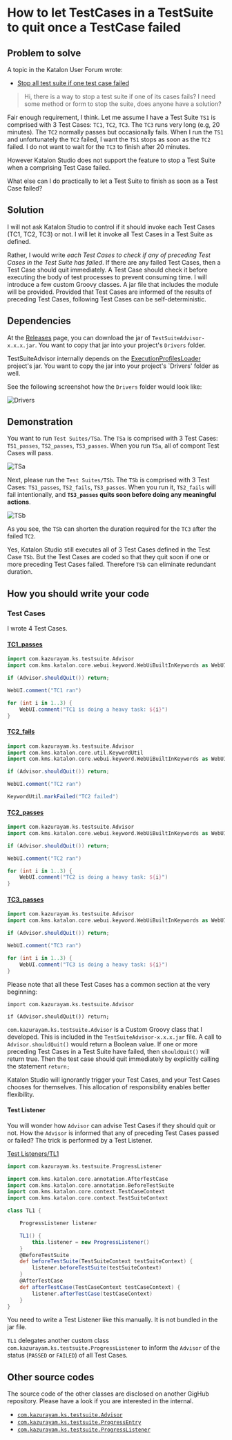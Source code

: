# How to let TestCases in a TestSuite to quit once a TestCase failed

## Problem to solve

A topic in the Katalon User Forum wrote:

- [Stop all test suite if one test case failed](https://forum.katalon.com/t/stop-all-test-suite-if-one-test-case-failed/49629)

>Hi,
>there is a way to stop a test suite if one of its cases fails?
>I need some method or form to stop the suite, does anyone have a solution?

Fair enough requirement, I think. 
Let me assume I have a Test Suite `TS1` is comprised with 3 Test Cases: `TC1`, `TC2`, `TC3`. 
 The `TC3` runs very long (e.g, 20 minutes). The `TC2` normally passes but occasionally fails.
When I run the `TS1` and unfortunately the `TC2` failed, I want the `TS1` stops as soon as the `TC2` failed.
I do not want to wait for the `TC3` to finish after 20 minutes.

However Katalon Studio does not support the feature to stop a Test Suite when a comprising Test Case failed.

What else can I do practically to let a Test Suite to finish as soon as a Test Case failed?

## Solution

I will not ask Katalon Studio to control if it should invoke each Test Cases (TC1, TC2, TC3) or not.
I will let it invoke all Test Cases in a Test Suite as defined.

Rather, I would write *each Test Cases to check if any of preceding Test Cases in the Test Suite has failed*. 
If there are any failed Test Cases, then a Test Case should quit immediately. A Test Case should check it before executing the body of test processes to prevent consuming time. I will introduce a few custom Groovy classes. A jar file that includes the module will be provided. Provided that Test Cases are informed of the results of preceding Test Cases, following Test Cases can be self-deterministic.

## Dependencies

At the [Releases](https://github.com/kazurayam/TestSuiteAdvisor/releases) page, you can download the jar of `TestSuiteAdvisor-x.x.x.jar`. You want to copy that jar into your project's `Drivers` folder.

TestSuiteAdvisor internally depends on the [ExecutionProfilesLoader](https://github.com/kazurayam/ExecutionProfilesLoader/releases) project's jar. You want to copy the jar into your project's `Drivers' folder as well.

See the following screenshot how the `Drivers` folder would look like:

![Drivers](docs/images/Drivers.png)

## Demonstration

You want to run `Test Suites/TSa`. The `TSa` is comprised with 3 Test Cases: `TS1_passes`, `TS2_passes`, `TS3_passes`. When you run `TSa`, all of compont Test Cases will pass.

![TSa](docs/images/TSa.png)

Next, please run the `Test Suites/TSb`. The `TSb` is comprised with 3 Test Cases: `TS1_passes`, `TS2_fails`, `TS3_passes`. When you run it, `TS2_fails` will fail intentionally, and **`TS3_passes` quits soon before doing any meaningful actions**.

![TSb](docs/images/TSb.png)

As you see, the `TSb` can shorten the duration required for the `TC3` after the failed `TC2`.

Yes, Katalon Studio still executes all of 3 Test Cases defined in the Test Case `TSb`. But the Test Cases are coded so that they quit soon if one or more preceding Test Cases failed. Therefore `TSb` can eliminate redundant duration.

## How you should write your code

### Test Cases

I wrote 4 Test Cases.

#### [TC1_passes](Scripts/TC1_passes/Script1638068375427.groovy)

```groovy:Scripts/TC1_passes/Script1638068375427.groovy
import com.kazurayam.ks.testsuite.Advisor
import com.kms.katalon.core.webui.keyword.WebUiBuiltInKeywords as WebUI

if (Advisor.shouldQuit()) return;

WebUI.comment("TC1 ran")

for (int i in 1..3) {
	WebUI.comment("TC1 is doing a heavy task: ${i}")
}
```

#### [TC2_fails](Scripts/TC2_fails/Script1638068381665.groovy)

```groovy:Scripts/TC2_fails/Script1638068381665.groovy
import com.kazurayam.ks.testsuite.Advisor
import com.kms.katalon.core.util.KeywordUtil
import com.kms.katalon.core.webui.keyword.WebUiBuiltInKeywords as WebUI

if (Advisor.shouldQuit()) return;

WebUI.comment("TC2 ran")

KeywordUtil.markFailed("TC2 failed")
```

#### [TC2_passes](Scripts/TC2_passes/Script1638068635076.groovy)

```groovy:Scripts/TC2_passes/Script1638068635076.groovy
import com.kazurayam.ks.testsuite.Advisor
import com.kms.katalon.core.webui.keyword.WebUiBuiltInKeywords as WebUI

if (Advisor.shouldQuit()) return;

WebUI.comment("TC2 ran")

for (int i in 1..3) {
	WebUI.comment("TC2 is doing a heavy task: ${i}")
}
```

#### [TC3_passes](Scripts/TC3_passes/Script1638068553061.groovy)

```java:Scripts/TC3_passes/Script1638068553061.groovy
import com.kazurayam.ks.testsuite.Advisor
import com.kms.katalon.core.webui.keyword.WebUiBuiltInKeywords as WebUI

if (Advisor.shouldQuit()) return;

WebUI.comment("TC3 ran")

for (int i in 1..3) {
	WebUI.comment("TC3 is doing a heavy task: ${i}")
}
```

Please note that all these Test Cases has a common section at the very beginning:

```
import com.kazurayam.ks.testsuite.Advisor

if (Advisor.shouldQuit()) return;
```

`com.kazurayam.ks.testsuite.Advisor` is a Custom Groovy class that I developed. This is included in the `TestSuiteAdvisor-x.x.x.jar` file. A call to `Advisor.shouldQuit()` would return a Boolean value. If one or more preceding Test Cases in a Test Suite have failed, then `shouldQuit()` will return true. Then the test case should quit immediately by explicitly calling the statement `return;`

Katalon Studio will ignorantly trigger your Test Cases, and your Test Cases chooses for themselves. This allocation of responsibility enables better flexibility.


#### Test Listener

You will wonder how `Advisor` can advise Test Cases if they should quit or not. How the `Advisor` is informed that any of preceding Test Cases passed or failed? The trick is performed by a Test Listener.

[Test Listeners/TL1](Test%20Listeners/TL1.groovy)

```groovy:Test%20Listeners/TL1.groovy
import com.kazurayam.ks.testsuite.ProgressListener

import com.kms.katalon.core.annotation.AfterTestCase
import com.kms.katalon.core.annotation.BeforeTestSuite
import com.kms.katalon.core.context.TestCaseContext
import com.kms.katalon.core.context.TestSuiteContext

class TL1 {

	ProgressListener listener

	TL1() {
		this.listener = new ProgressListener()
	}
	@BeforeTestSuite
	def beforeTestSuite(TestSuiteContext testSuiteContext) {
		listener.beforeTestSuite(testSuiteContext)
	}
	@AfterTestCase
	def afterTestCase(TestCaseContext testCaseContext) {
		listener.afterTestCase(testCaseContext)
	}
}
```

You need to write a Test Listener like this manually. It is not bundled in the jar file.

`TL1` delegates another custom class `com.kazurayam.ks.testsuite.ProgressListener` to inform the `Advisor` of the status (`PASSED` or `FAILED`) of all Test Cases.

## Other source codes

The source code of the other classes are disclosed on another GigHub repository. Please have a look if you are interested in the internal.

- [`com.kazurayam.ks.testsuite.Advisor`](https://github.com/kazurayam/TestSuiteAdvisor/blob/master/Keywords/com/kazurayam/ks/testsuite/Advisor.groovy)
- [`com.kazurayam.ks.testsuite.ProgressEntry`](https://github.com/kazurayam/TestSuiteAdvisor/blob/master/Keywords/com/kazurayam/ks/testsuite/ProgressEntry.groovy)
- [`com.kazurayam.ks.testsuite.ProgressListener`](https://github.com/kazurayam/TestSuiteAdvisor/blob/master/Keywords/com/kazurayam/ks/testsuite/ProgressListener.groovy)


